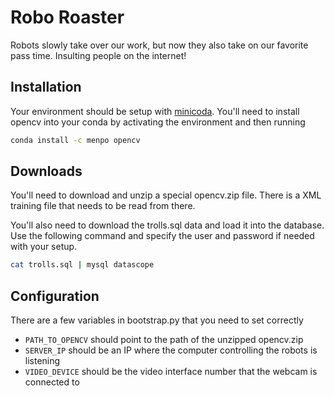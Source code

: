 Robo Roaster
============

Robots slowly take over our work, but now they also take on our favorite pass time. 
Insulting people on the internet! 

Installation
------------

Your environment should be setup with [minicoda](https://conda.io/miniconda.html).
You'll need to install opencv into your conda by activating the environment and then running

```bash
conda install -c menpo opencv
```

Downloads
---------

You'll need to download and unzip a special opencv.zip file. 
There is a XML training file that needs to be read from there.

You'll also need to download the trolls.sql data and load it into the database. 
Use the following command and specify the user and password if needed with your setup.

```bash
cat trolls.sql | mysql datascope
```

Configuration
-------------

There are a few variables in bootstrap.py that you need to set correctly

* ```PATH_TO_OPENCV``` should point to the path of the unzipped opencv.zip
* ```SERVER_IP``` should be an IP where the computer controlling the robots is listening
* ```VIDEO_DEVICE``` should be the video interface number that the webcam is connected to
